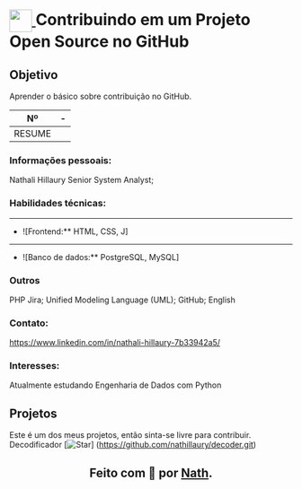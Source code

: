 <h1>
    <a href="https://github.com/nathillaury">
     <img align="center" width="40px" src=""> </a>
    <span> Contribuindo em um Projeto Open Source no GitHub</span>
</h1>

 
## Objetivo
Aprender o básico sobre contribuição no GitHub.
 
<table>
  <thead>
    <tr align="center">
      <th>Nº</th>
      <th>-</th>
    </tr>
  </thead>
  <tbody align="center">
    <tr>
      <td>RESUME</td>
    </tr>
  </tbody>
</table>

 
### Informações pessoais:
Nathali Hillaury
Senior System Analyst;

### Habilidades técnicas:
* **
*  ![Frontend:** HTML, CSS, J]

* **
* ![Banco de dados:** PostgreSQL, MySQL] 


### Outros 
PHP
Jira;
Unified Modeling Language (UML);
GitHub;
English

### Contato:
https://www.linkedin.com/in/nathali-hillaury-7b33942a5/
 
### Interesses:
Atualmente estudando Engenharia de Dados com Python

 ## Projetos
  Este é um dos meus projetos, então sinta-se livre para contribuir.  
Decodificador
[![Star](https://img.shields.io/github/stars/digitalinnovationone/dio-lab-open-source?style=social)]
(https://github.com/nathillaury/decoder.git)
    
## <div align="center">Feito com 💙 por <a href="https://github.com/nathillaury">Nath</a>.</div>
